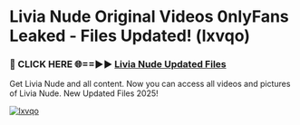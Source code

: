 # Livia Nude Original Videos 0nlyFans Leaked - Files Updated! (lxvqo)

<h3>🔴 CLICK HERE 🌐==►► <a href="https://tinyurl.com/yc6ubb5a" rel="nofollow">Livia Nude Updated Files</a></h3>

Get Livia Nude and all content. Now you can access all videos and pictures of Livia Nude. New Updated Files 2025!

[![lxvqo](https://i.imgur.com/7eu0CRL.gif)](https://tinyurl.com/yc6ubb5a)
